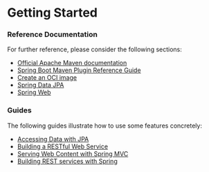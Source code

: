 # Getting Started

### Reference Documentation
For further reference, please consider the following sections:

* [Official Apache Maven documentation](https://maven.apache.org/guides/index.html)
* [Spring Boot Maven Plugin Reference Guide](https://docs.spring.io/spring-boot/docs/2.5.11-SNAPSHOT/maven-plugin/reference/html/)
* [Create an OCI image](https://docs.spring.io/spring-boot/docs/2.5.11-SNAPSHOT/maven-plugin/reference/html/#build-image)
* [Spring Data JPA](https://docs.spring.io/spring-boot/docs/2.5.11-SNAPSHOT/reference/htmlsingle/#boot-features-jpa-and-spring-data)
* [Spring Web](https://docs.spring.io/spring-boot/docs/2.5.11-SNAPSHOT/reference/htmlsingle/#boot-features-developing-web-applications)

### Guides
The following guides illustrate how to use some features concretely:

* [Accessing Data with JPA](https://spring.io/guides/gs/accessing-data-jpa/)
* [Building a RESTful Web Service](https://spring.io/guides/gs/rest-service/)
* [Serving Web Content with Spring MVC](https://spring.io/guides/gs/serving-web-content/)
* [Building REST services with Spring](https://spring.io/guides/tutorials/bookmarks/)


